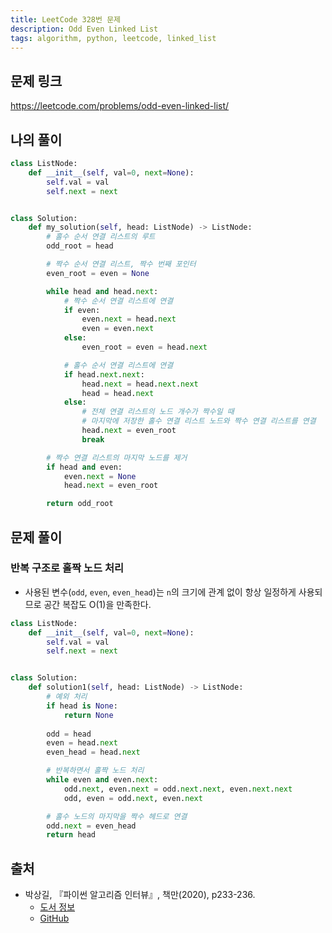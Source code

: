 ```yaml
---
title: LeetCode 328번 문제
description: Odd Even Linked List
tags: algorithm, python, leetcode, linked_list
---
```


## 문제 링크

https://leetcode.com/problems/odd-even-linked-list/

## 나의 풀이

```python
class ListNode:
    def __init__(self, val=0, next=None):
        self.val = val
        self.next = next


class Solution:
    def my_solution(self, head: ListNode) -> ListNode:
        # 홀수 순서 연결 리스트의 루트
        odd_root = head

        # 짝수 순서 연결 리스트, 짝수 번째 포인터
        even_root = even = None

        while head and head.next:
            # 짝수 순서 연결 리스트에 연결
            if even:
                even.next = head.next
                even = even.next
            else:
                even_root = even = head.next

            # 홀수 순서 연결 리스트에 연결
            if head.next.next:
                head.next = head.next.next
                head = head.next
            else:
                # 전체 연결 리스트의 노드 개수가 짝수일 때
                # 마지막에 저장한 홀수 연결 리스트 노드와 짝수 연결 리스트를 연결
                head.next = even_root
                break

        # 짝수 연결 리스트의 마지막 노드를 제거
        if head and even:
            even.next = None
            head.next = even_root

        return odd_root
```

## 문제 풀이

### 반복 구조로 홀짝 노드 처리

- 사용된 변수(`odd`, `even`, `even_head`)는 `n`의 크기에 관계 없이 항상 일정하게 사용되므로 공간 복잡도 O(1)을 만족한다.

```python
class ListNode:
    def __init__(self, val=0, next=None):
        self.val = val
        self.next = next


class Solution:
    def solution1(self, head: ListNode) -> ListNode:
        # 예외 처리
        if head is None:
            return None
        
        odd = head
        even = head.next
        even_head = head.next

        # 반복하면서 홀짝 노드 처리
        while even and even.next:
            odd.next, even.next = odd.next.next, even.next.next
            odd, even = odd.next, even.next

        # 홀수 노드의 마지막을 짝수 헤드로 연결
        odd.next = even_head
        return head
```

## 출처

- 박상길, 『파이썬 알고리즘 인터뷰』, 책만(2020), p233-236.
  - [도서 정보](https://www.onlybook.co.kr/entry/algorithm-interview)
  - [GitHub](https://github.com/onlybooks/algorithm-interview)
